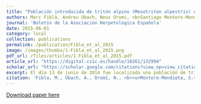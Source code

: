 ```yaml
---
title: "Población introducida de tritón alpino (Mesotriton alpestris) en el Prepirineo catalán"
authors: Marc Fiblà, Andreu Ubach, Neus Oromi, <b>Santiago Montero-Mendieta</b>, Sebastià Camarasa, Mariona Pascual-Pons, Albert Martínez-Silvestre, Albert Montori
journal: 'Boletín de la Asociación Herpetológica Española'
date: 2015-06-01
category: local
collection: publications
permalink: /publication/Fibla_et_al_2015
image: /images/thumbs/1-Fibla_et_al_2015.png
pdf_url: /files/articles/1-Fibla_et_al_2015.pdf
article_url: "https://digital.csic.es/handle/10261/132994" 
scholar_url: "https://scholar.google.com/citations?view_op=view_citation&hl=en&user=kecK5aoAAAAJ&citation_for_view=kecK5aoAAAAJ:u5HHmVD_uO8C"
excerpt: El día 13 de junio de 2014 fue localizada una población de tritón alpino (Mesotriton alpestris) en la Bassa de la Processó (Santa Maria de Besora, Barcelona), en las cercanías del espacio natural del Parc del Castell de Montesquiu, fuera de su rango de distribución natural (Figura 1). Una vez informadas las administraciones correspondientes (Servei de Parcs de la Diputació de Barcelona y Servei de Fauna de la Generalitat ...
citation: 'Fibla, M., Ubach, A., Oromí, N., <b><u>Montero-Mendieta, S.</u></b>, Camarasa, S., Pascual-Pons, M., Martínez-Silvestre, A., Montori, A. (2015). Población introducida de tritón alpino (Mesotriton alpestris) en el Prepirineo catalán. <i>Boletín de la Asociación Herpetológica Española</i>. 26(1)'
---
```


[Download paper here](https://santiagomonteromendieta.github.io/files/Fibla_et_al_2015.pdf)
